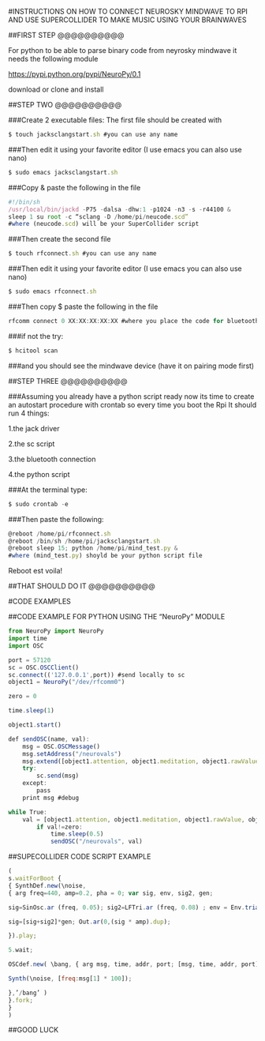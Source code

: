 #INSTRUCTIONS ON HOW TO CONNECT NEUROSKY MINDWAVE TO RPI AND USE SUPERCOLLIDER TO MAKE MUSIC USING YOUR BRAINWAVES

##FIRST STEP @@@@@@@@@@

For python to be able to parse binary code from neyrosky mindwave it needs the following module

https://pypi.python.org/pypi/NeuroPy/0.1

download or clone and install

##STEP TWO @@@@@@@@@@

###Create 2 executable files: The first file should be created with
```javascript
$ touch jacksclangstart.sh #you can use any name
```

###Then edit it using your favorite editor (I use emacs you can also use nano)
```javascript
$ sudo emacs jacksclangstart.sh
```

###Copy & paste the following in the file
```javascript
#!/bin/sh 
/usr/local/bin/jackd -P75 -dalsa -dhw:1 -p1024 -n3 -s -r44100 & 
sleep 1 su root -c “sclang -D /home/pi/neucode.scd” 
#where (neucode.scd) will be your SuperCollider script
```

###Then create the second file
```javascript
$ touch rfconnect.sh #you can use any name
```

###Then edit it using your favorite editor (I use emacs you can also use nano)
```javascript
$ sudo emacs rfconnect.sh
```

###Then copy $ paste the following in the file
```javascript
rfcomm connect 0 XX:XX:XX:XX:XX #where you place the code for bluetooth of your device(neurosky mindwave-it is usually within the box)
```

###if not the try:
```javascript
$ hcitool scan
```

###and you should see the mindwave device (have it on pairing mode first)

##STEP THREE @@@@@@@@@@

###Assuming you already have a python script ready now its time to create an autostart procedure with crontab so every time you boot the Rpi It should run 4 things:

1.the jack driver

2.the sc script

3.the bluetooth connection

4.the python script


###At the terminal type: 
```javascript 
$ sudo crontab -e
``` 

###Then paste the following:
```javascript
@reboot /home/pi/rfconnect.sh
@reboot /bin/sh /home/pi/jacksclangstart.sh 
@reboot sleep 15; python /home/pi/mind_test.py &
#where (mind_test.py) shoyld be your python script file
```
Reboot est voila!

##THAT SHOULD DO IT @@@@@@@@@@

#CODE EXAMPLES

##CODE EXAMPLE FOR PYTHON USING THE “NeuroPy” MODULE
```javascript
from NeuroPy import NeuroPy
import time
import OSC

port = 57120
sc = OSC.OSCClient()
sc.connect(('127.0.0.1',port)) #send locally to sc
object1 = NeuroPy("/dev/rfcomm0")

zero = 0

time.sleep(1)

object1.start()

def sendOSC(name, val):
    msg = OSC.OSCMessage()
    msg.setAddress("/neurovals")
    msg.extend([object1.attention, object1.meditation, object1.rawValue, object1.delta, object1.theta, object1.lowAlpha, object1.highAlpha, object1.lowBeta, object1.highBeta, object1.lowGamma, object1.midGamma, object1.poorSignal, object1.blinkStrength])
    try:
        sc.send(msg)
    except:
        pass
    print msg #debug

while True:
    val = [object1.attention, object1.meditation, object1.rawValue, object1.delta, object1.theta, object1.lowAlpha, object1.highAlpha, object1.lowBeta, object1.highBeta, object1.lowGamma, object1.midGamma, object1.poorSignal, object1.blinkStrength]
        if val!=zero:
            time.sleep(0.5)
            sendOSC("/neurovals", val)
```

##SUPECOLLIDER CODE SCRIPT EXAMPLE
```javascript
( 
s.waitForBoot {
{ SynthDef.new(\noise,
{ arg freq=440, amp=0.2, pha = 0; var sig, env, sig2, gen;

sig=SinOsc.ar (freq, 0.05); sig2=LFTri.ar (freq, 0.08) ; env = Env.triangle(4, amp); gen = EnvGen.kr(env, doneAction: 2);

sig=[sig+sig2]*gen; Out.ar(0,(sig * amp).dup);

}).play;

5.wait;

OSCdef.new( \bang, { arg msg, time, addr, port; [msg, time, addr, port].postln;

Synth(\noise, [freq:msg[1] * 100]);

},’/bang’ )
}.fork; 
} 
)
```
##GOOD LUCK
